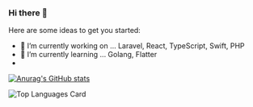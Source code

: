 ### Hi there 👋

Here are some ideas to get you started:

- 🔭 I’m currently working on ... Laravel, React, TypeScript, Swift, PHP
- 🌱 I’m currently learning ... Golang, Flatter
- 
[![Anurag's GitHub stats](https://github-readme-stats.vercel.app/api?username=fumamatsuno&theme=tokyonight)](https://github.com/anuraghazra/github-readme-stats)

![Top Languages Card](https://github-readme-stats.vercel.app/api/top-langs/?username=fumamatsuno)
